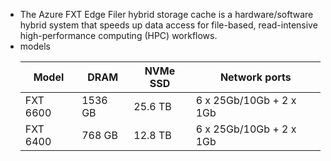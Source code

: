 - The Azure FXT Edge Filer hybrid storage cache is a hardware/software hybrid system that speeds up data access for file-based, read-intensive high-performance computing (HPC) workflows.
- models
  <table aria-label="Table 1" class="table table-sm">
  <thead>
  <tr>
  <th>Model</th>
  <th>DRAM</th>
  <th>NVMe SSD</th>
  <th>Network ports</th>
  </tr>
  </thead>
  <tbody>
  <tr>
  <td>FXT 6600</td>
  <td>1536 GB</td>
  <td>25.6 TB</td>
  <td>6 x 25Gb/10Gb + 2 x 1Gb</td>
  </tr>
  <tr>
  <td>FXT 6400</td>
  <td>768 GB</td>
  <td>12.8 TB</td>
  <td>6 x 25Gb/10Gb + 2 x 1Gb</td>
  </tr>
  </tbody>
  </table>